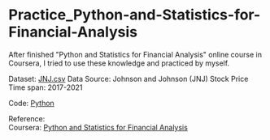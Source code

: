 # Practice_Python-and-Statistics-for-Financial-Analysis

After finished "Python and Statistics for Financial Analysis" online course in Coursera, I tried to use these knowledge and practiced by myself. <br>

Dataset: [JNJ.csv](https://github.com/tsaokaiting/Practice_Python-and-Statistics-for-Financial-Analysis/blob/main/JNJ.csv)
Data Source: Johnson and Johnson (JNJ) Stock Price <br>
Time span: 2017-2021 <br>

Code: [Python](https://github.com/tsaokaiting/Practice_Python-and-Statistics-for-Financial-Analysis/blob/main/Python%20and%20Statistics%20for%20Financial%20Analysis.ipynb)

Reference: <br>
Coursera: [Python and Statistics for Financial Analysis](https://www.coursera.org/learn/python-statistics-financial-analysis)
